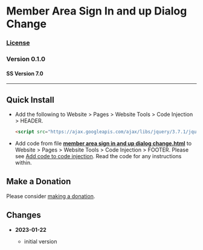 # Member Area Sign In and up Dialog Change

### [License][1]
    
### Version 0.1.0

#### SS Version 7.0

---

## Quick Install

* Add the following to Website > Pages > Website Tools > Code Injection >
  HEADER.
  
  ```html
  <script src="https://ajax.googleapis.com/ajax/libs/jquery/3.7.1/jquery.min.js"></script>
  ```
  
* Add code from file **[member area sign in and up dialog change.html][2]** to
  Website > Pages > Website Tools > Code Injection > FOOTER. Please see [Add
  code to code injection][4]. Read the code for any instructions within.

## Make a Donation

Please consider [making a donation][3].

## Changes

<!-- * **2022-12-06**
  * add parameter for CSS customization
  * fix for changes SS made that broke the code
  * bumped version to 0.2.0
  -->
* **2023-01-22**

  * initial version

[1]: https://github.com/tomsWebConsulting/twcsl/blob/main/LICENSE.txt#L1
[2]: member%20area%20sign%20in%20and%20up%20dialog%20change.html#L1
[3]: https://github.com/tomsWebConsulting/twcsl#make-a-donation
[4]: https://support.squarespace.com/hc/en-us/articles/205815908-Using-code-injection#toc-add-code-to-code-injection
